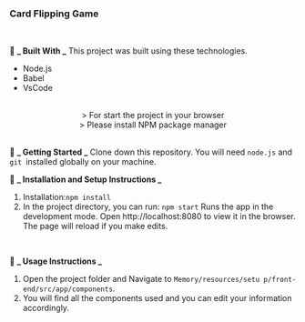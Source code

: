 ### Card Flipping Game

<br/>

🔹 **_ Built With _**
This project was built using these technologies.

- Node.js
- Babel
- VsCode

<br/>

<center>
  > For start the project in your browser  <br/>
  > Please install NPM package manager
</center>

<br/>

🔹 **_ Getting Started _**
Clone down this repository. You will need `node.js` and `git `installed globally on your machine.
<br/>

🔹 **_ Installation and Setup Instructions _**

1. Installation:`npm install`
2. In the project directory, you can run: `npm start`
   Runs the app in the development mode.
   Open http://localhost:8080 to view it in the browser. The page will reload if you make edits.

<br/>

🔹 **_ Usage Instructions _**

1. Open the project folder and Navigate to `Memory/resources/setu p/front-end/src/app/components`.
2. You will find all the components used and you can edit your information accordingly.
